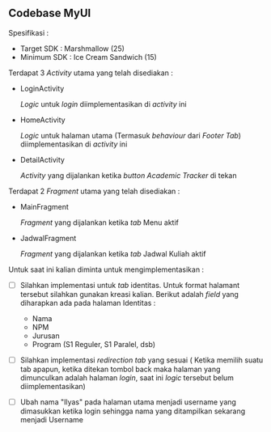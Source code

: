 **Codebase MyUI**
-

Spesifikasi :

- Target SDK : Marshmallow (25)
- Minimum SDK : Ice Cream Sandwich (15)

Terdapat 3 _Activity_ utama yang telah disediakan :

- LoginActivity

    _Logic_ untuk _login_ diimplementasikan di _activity_ ini

- HomeActivity

    _Logic_ untuk halaman utama (Termasuk _behaviour_ dari _Footer Tab_) diimplementasikan di _activity_ ini
    
- DetailActivity

    _Activity_ yang dijalankan ketika _button Academic Tracker_ di tekan

Terdapat 2 _Fragment_ utama yang telah disediakan :

- MainFragment

    _Fragment_ yang dijalankan ketika _tab_ Menu aktif

- JadwalFragment

    _Fragment_ yang dijalankan ketika _tab_ Jadwal Kuliah aktif


Untuk saat ini kalian diminta untuk mengimplementasikan :

- [ ] Silahkan implementasi untuk _tab_ identitas. Untuk format halamant tersebut silahkan gunakan kreasi kalian.
Berikut adalah _field_ yang diharapkan ada pada halaman Identitas :

    - Nama
    - NPM
    - Jurusan
    - Program (S1 Reguler, S1 Paralel, dsb)

- [ ] Silahkan implementasi _redirection tab_ yang sesuai ( Ketika memilih suatu tab apapun, ketika ditekan tombol back maka 
halaman yang dimunculkan adalah halaman _login_, saat ini _logic_ tersebut belum diimplementasikan)

- [ ] Ubah nama "Ilyas" pada halaman utama menjadi username yang dimasukkan ketika login sehingga nama yang ditampilkan sekarang menjadi Username
